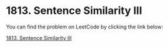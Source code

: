 # 1813. Sentence Similarity III


You can find the problem on LeetCode by clicking the link below:

[1813. Sentence Similarity III](https://leetcode.com/problems/sentence-similarity-iii/description/?envType=daily-question&envId=2024-10-06)
